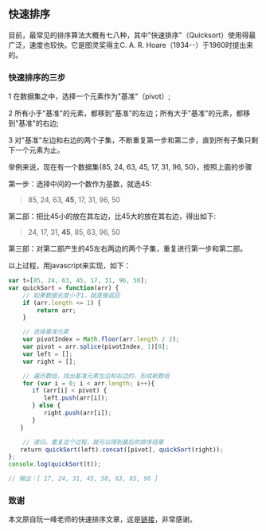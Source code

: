 ## 快速排序  
目前，最常见的排序算法大概有七八种，其中"快速排序"（Quicksort）使用得最广泛，速度也较快。它是图灵奖得主C. A. R. Hoare（1934--）于1960时提出来的。

### 快速排序的三步  

1 在数据集之中，选择一个元素作为"基准"（pivot）;  

2 所有小于"基准"的元素，都移到"基准"的左边；所有大于"基准"的元素，都移到"基准"的右边;  

3 对"基准"左边和右边的两个子集，不断重复第一步和第二步，直到所有子集只剩下一个元素为止。  

举例来说，现在有一个数据集{85, 24, 63, 45, 17, 31, 96, 50}，按照上面的步骤  

第一步：选择中间的一个数作为基数，就选45:  
> 85, 24, 63, <b>45</b>, 17, 31, 96, 50  

第二部：把比45小的放在其左边，比45大的放在其右边，得出如下:  
> 24, 17, 31, <b>45</b>, 85, 63, 96, 50  

第三部：对第二部产生的45左右两边的两个子集，重复进行第一步和第二部。


以上过程，用javascript来实现，如下：  
```javascript  
var t=[85, 24, 63, 45, 17, 31, 96, 50];
var quickSort = function(arr) {　　
	// 如果数据长度小于1，就直接返回
    if (arr.length <= 1) {
        return arr;
    }

    // 选择基准元素
    var pivotIndex = Math.floor(arr.length / 2);　　
    var pivot = arr.splice(pivotIndex, 1)[0];　　
    var left = [];　　
    var right = [];

    // 遍历数组，找出基准元素左边和右边的，形成新数组
    for (var i = 0; i < arr.length; i++){
　　　　if (arr[i] < pivot) {
　　　　　　left.push(arr[i]);
　　　　} else {
　　　　　　right.push(arr[i]);
　　　　}
　　}

	// 递归，重复这个过程，就可以得到最后的排序结果
　　return quickSort(left).concat([pivot], quickSort(right));
};
console.log(quickSort(t));

// 输出：[ 17, 24, 31, 45, 50, 63, 85, 96 ]
```  

### 致谢  
本文原自阮一峰老师的快速排序文章，这是[链接](http://www.ruanyifeng.com/blog/2011/04/quicksort_in_javascript.html)，非常感谢。
